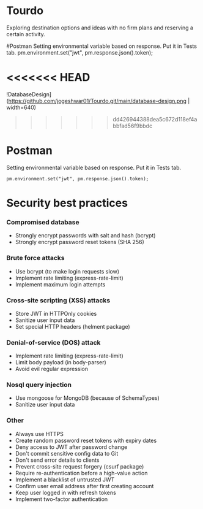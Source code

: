 # Tourdo
Exploring destination options and ideas with no firm plans and  reserving a certain activity.

#Postman
Setting environmental variable based on response. Put it in Tests tab.
pm.environment.set("jwt", pm.response.json().token);

<<<<<<< HEAD
=======
!DatabaseDesign](https://github.com/jogeshwar01/Tourdo.git/main/database-design.png | width=640)

>>>>>>> dd426944388dea5c672d118ef4abbfad56f9bbdc
# Postman

Setting environmental variable based on response.
Put it in Tests tab.

```text
pm.environment.set("jwt", pm.response.json().token);
```

# Security best practices

### Compromised database

- Strongly encrypt passwords with salt and hash (bcrypt)
- Strongly encrypt password reset tokens (SHA 256)

### Brute force attacks

- Use bcrypt (to make login requests slow)
- Implement rate limiting (express-rate-limit)
- Implement maximum login attempts

### Cross-site scripting (XSS) attacks

- Store JWT in HTTPOnly cookies
- Sanitize user input data
- Set special HTTP headers (helment package)

### Denial-of-service (DOS) attack

- Implement rate limiting (express-rate-limit)
- Limit body payload (in body-parser)
- Avoid evil regular expression

### Nosql query injection

- Use mongoose for MongoDB (because of SchemaTypes)
- Sanitize user input data

### Other

- Always use HTTPS
- Create random password reset tokens with expiry dates
- Deny access to JWT after password change
- Don't commit sensitive config data to Git
- Don't send error details to clients
- Prevent cross-site request forgery (csurf package)
- Require re-authentication before a high-value action
- Implement a blacklist of untrusted JWT
- Confirm user email address after first creating account
- Keep user logged in with refresh tokens
- Implement two-factor authentication
